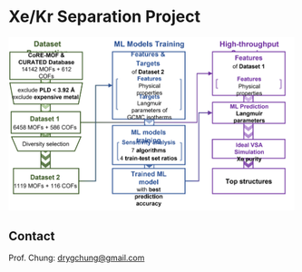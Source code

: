 # Xe/Kr Separation Project
                     
![Workflow of this work](/Figures/workflow.png "workflow")

## Contact
Prof. Chung: drygchung@gmail.com
